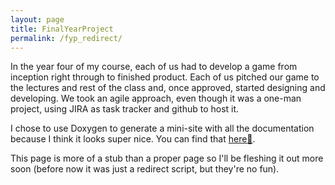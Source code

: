 ```yaml
---
layout: page
title: FinalYearProject
permalink: /fyp_redirect/
---
```

In the year four of my course, each of us had to develop a game from inception right through to finished product. Each of us pitched our game to the lectures and rest of the class and, once approved, started designing and developing. We took an agile approach, even though it was a one-man project, using JIRA as task tracker and github to host it.

I chose to use Doxygen to generate a mini-site with all the documentation because I think it looks super nice. You can find that [here:rocket:][fyp-link].

This page is more of a stub than a proper page so I'll be fleshing it out more soon (before now it was just a redirect script, but they're no fun).

[fyp-link]: http://AlexMeuer.github.io/FinalYearProject

